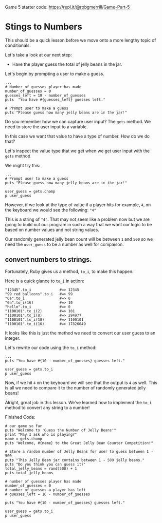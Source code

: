 Game 5 starter code: https://repl.it/@robgmerrill/Game-Part-5

# Stings to Numbers
This should be a quick lesson before we move onto a more lengthy topic of conditionals. 

Let's take a look at our next step:

*  Have the player guess the total of jelly beans in the jar.

Let's begin by prompting a user to make a guess. 

```
...
# Number of guesses player has made
number_of_guesses = 0
guesses_left = 10 - number_of_guesses
puts  "You have #{guesses_left} guesses left."

# Prompt user to make a guess
puts "Please guess how many jelly beans are in the jar!"
```

Do you remember how we can capture user input? The `gets` method. We need to store the user input to a variable.

In this case we want that value to have a type of number. How do we do that?

Let's inspect the value type that we get when we get user input with the `gets` method.

We might try this:
```
...
# Prompt user to make a guess
puts "Please guess how many jelly beans are in the jar!"

user_guess = gets.chomp
p user_guess
```

However, if we look at the type of value if a player hits for example, `4`, on the keyboard we would see the following: `"4"`

This is a string of `"4"`. That may not seem like a problem now but we are going to build out our program in such a way that we want our logic to be based on number values and not string values. 

Our randomly generated jelly bean count will be between `1` and `500` so we need the `user_guess` to be a number as well for compaison.

## convert numbers to strings.
Fortunately, Ruby gives us a method, `to_i`, to make this happen.

Here is a quick glance to `to_i` in action:

```
"12345".to_i             #=> 12345
"99 red balloons".to_i   #=> 99
"0a".to_i                #=> 0
"0a".to_i(16)            #=> 10
"hello".to_i             #=> 0
"1100101".to_i(2)        #=> 101
"1100101".to_i(8)        #=> 294977
"1100101".to_i(10)       #=> 1100101
"1100101".to_i(16)       #=> 17826049
```

It looks like this is just the method we need to convert our user guess to an integer.

Let's rewrite our code using the `to_i` method: 

```
...
puts "You have #{10 - number_of_guesses} guesses left."

user_guess = gets.to_i
p user_guess
```

Now, if we hit `4` on the keyboard we will see that the output is `4` as well. This is all we need to compare it to the number of randomly generated jelly beans!


Alright, great job in this lesson. We've learned how to implement the `to_i` method to convert any string to a number!


Finished Code:
```
# our game so far
puts "Welcome to 'Guess the Number of Jelly Beans'"
print "May I ask who is playing?"
name = gets.chomp
puts "Welcome, #{name} to the Great Jelly Bean Counter Competition!"

# Store a random number of Jelly Beans for user to guess between 1 - 500
puts "This Jelly Bean jar contains between 1 - 500 jelly beans."
puts "Do you think you can guess it?"
total_jelly_beans = rand(500) + 1
puts total_jelly_beans

# number of guesses player has made
number_of_guesses = 0
# number of guesses a player has left
# guesses_left = 10 - number_of_guesses

puts "You have #{10 - number_of_guesses} guesses left."

user_guess = gets.to_i
p user_guess
```
